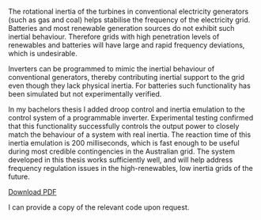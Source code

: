 
The rotational inertia of the turbines in conventional electricity generators (such as gas and coal) helps stabilise the frequency of the electricity grid.
Batteries and most renewable generation sources do not exhibit such inertial behaviour.
Therefore grids with high penetration levels of renewables and batteries will have large and rapid frequency deviations, which is undesirable.

Inverters can be programmed to mimic the inertial behaviour of conventional generators,
thereby contributing inertial support to the grid even though they lack physical inertia.
For batteries such functionality has been simulated but not experimentally verified.

In my bachelors thesis I added droop control and inertia emulation to the control system of a programmable inverter.
Experimental testing confirmed that this functionality successfully controls the output power to closely match the behaviour of a system with real inertia.
The reaction time of this inertia emulation is 200 milliseconds, which is fast enough to be useful during most credible contingencies in the Australian grid.
The system developed in this thesis works sufficiently well, and will help address frequency regulation issues in the high-renewables, low inertia grids of the future.

<div class="center" id="download-wrap">
   <a href="Matthew_Davis_Thesis.pdf" class="button" id="download" >Download PDF</a>
</div>

I can provide a copy of the relevant code upon request.
